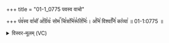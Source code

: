 +++
title = "01-1_0775 पवस्व वाचो"

+++
प꣡व꣢स्व वा꣣चो꣡ अ꣢ग्रि꣣यः꣡ सोम꣢꣯ चि꣣त्रा꣡भि꣢रू꣣ति꣡भिः꣢। अ꣣भि꣡ विश्वा꣢꣯नि꣣ का꣡व्या꣢ ॥ 01-1:0775 ॥

<details><summary>विस्वर-मूलम् (VC)</summary>

पवस्व वाचो अग्रियः सोम चित्राभिरूतिभिः । अभि विश्वानि काव्या ॥७७५॥
</details>